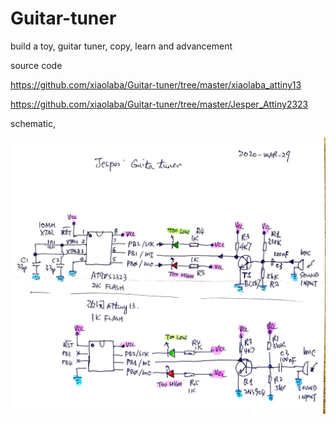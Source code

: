 # Guitar-tuner
build a toy, guitar tuner, copy, learn and advancement  

source code

https://github.com/xiaolaba/Guitar-tuner/tree/master/xiaolaba_attiny13  

https://github.com/xiaolaba/Guitar-tuner/tree/master/Jesper_Attiny2323  

schematic,  

![xiaolaba_attiny13/xiaolaba_tiny13_guitar_tuner_schematic.jpg](xiaolaba_attiny13/xiaolaba_tiny13_guitar_tuner_schematic.jpg)




